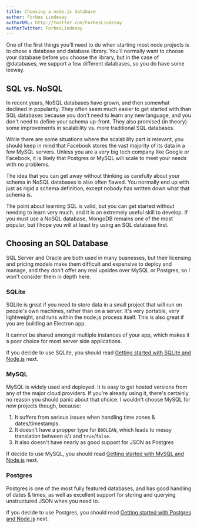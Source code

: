 ```yaml
---
title: Choosing a node.js database
author: Forbes Lindesay
authorURL: http://twitter.com/ForbesLindesay
authorTwitter: ForbesLindesay
---
```


One of the first things you'll need to do when starting most node projects is to chose a database and database library. You'll normally want to choose your database before you choose the library, but in the case of @databases, we support a few different databases, so you do have some leeway.

<!--truncate-->

## SQL vs. NoSQL

In recent years, NoSQL databases have grown, and then somewhat declined in popularity. They often seem much easier to get started with than SQL databases because you don't need to learn any new language, and you don't need to define your schema up-front. They also promised (in theory) some improvements in scalability vs. more traditional SQL databases.

While there are some situations where the scalability part is relevant, you should keep in mind that Facebook stores the vast majority of its data in a few MySQL servers. Unless you are a very big tech company like Google or Facebook, it is likely that Postgres or MySQL will scale to meet your needs with no problems.

The idea that you can get away without thinking as carefully about your schema in NoSQL databases is also often flawed. You normally end up with just as rigid a schema definition, except nobody has written down what that schema is.

The point about learning SQL is valid, but you can get started without needing to learn very much, and it is an extremely useful skill to develop. If you must use a NoSQL database, MongoDB remains one of the most popular, but I hope you will at least try using an SQL database first.

## Choosing an SQL Database

SQL Server and Oracle are both used in many busnesses, but their licensing and pricing models make them difficult and expensive to deploy and manage, and they don't offer any real upsides over MySQL or Postgres, so I won't consider them in depth here.

### SQLite

SQLite is great if you need to store data in a small project that will run on people's own machines, rather than on a server. It's very portable, very lightweight, and runs within the node.js process itself. This is also great if you are building an Electron app.

It cannot be shared amongst multiple instances of your app, which makes it a poor choice for most server side applications.

If you decide to use SQLite, you should read [Getting started with SQLite and Node.js](https://www.atdatabases.org/docs/sqlite) next.

### MySQL

MySQL is widely used and deployed. It is easy to get hosted versions from any of the major cloud providers. If you're already using it, there's certainly no reason you should panic about that choice. I wouldn't choose MySQL for new projects though, because:

1. It suffers from serious issues when handling time zones & dates/timestamps.
1. It doesn't have a propper type for `BOOLEAN`, which leads to messy translation between `0`/`1` and `true`/`false`.
1. It also doesn't have nearly as good support for JSON as Postgres

If decide to use MySQL, you should read [Getting started with MySQL and Node.js](https://www.atdatabases.org/docs/mysql) next.

### Postgres

Postgres is one of the most fully featured databases, and has good handling of dates & times, as well as excellent support for storing and querying unstructured JSON when you need to.

If you decide to use Postgres, you should read [Getting started with Postgres and Node.js](https://www.atdatabases.org/docs/pg) next.
